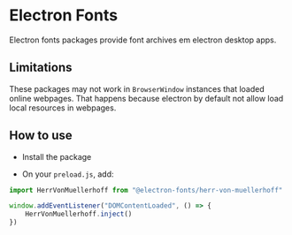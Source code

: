 # Electron Fonts

Electron fonts packages provide font archives em electron desktop apps.

## Limitations

These packages may not work in `BrowserWindow` instances that loaded online webpages. That happens because electron by default not allow load local resources in webpages.

## How to use

* Install the package

* On your `preload.js`, add:

```ts
import HerrVonMuellerhoff from "@electron-fonts/herr-von-muellerhoff"

window.addEventListener("DOMContentLoaded", () => {
    HerrVonMuellerhoff.inject()
})
```